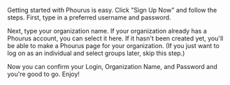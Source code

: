 Getting started with Phourus is easy.  Click "Sign Up Now" and follow the steps.  First, type in a preferred username and password.  

Next, type your organization name.  If your organization already has a Phourus account, you can select it here.
If it hasn't been created yet, you'll be able to make a Phourus page for your organization. (If you just want to log on as an individual and select groups later, skip this step.)

Now you can confirm your Login, Organization Name, and Password and you're good to go.  Enjoy!
